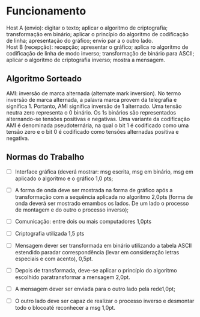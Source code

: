 # Funcionamento
Host A (envio): digitar o texto; aplicar o algoritmo de criptografia; transformação em binário;
aplicar o princípio do algoritmo de codificação de linha; apresentação do gráfico; envio par
a o outro lado. \
Host B (recepção): recepção; apresentar o gráfico; aplica ro algoritmo de codificação de linha de modo inverso; transformação de binário para ASCII; aplicar o algoritmo de criptografia inverso; mostra a mensagem.

## Algoritmo Sorteado
AMI: inversão de marca alternada (alternate mark inversion). No termo inversão de marca alternada, a palavra marca provem da telegrafia e significa 1. Portanto, AMI significa inversão de 1 alternado. Uma tensão neutra zero representa o 0 binário. Os 1s binários são representados alternando-se tensões positivas e negativas. Uma variante da codificação AMI é denominada pseudoternária, na qual o bit 1 é codificado como uma tensão zero e o bit 0 é codificado como tensões alternadas positiva e negativa.

## Normas do Trabalho
- [ ] Interface gráfica (deverá mostrar: msg escrita, msg em binário, msg em aplicado o algoritmo e o gráfico 1,0 pts;
- [ ] A forma de onda deve ser mostrada na forma de gráfico após a transformação com a sequência aplicada no algoritmo 2,0pts (forma de onda deverá ser mostrado emambos os lados. De um lado o processo de montagem e do outro o processo inverso);
- [ ] Comunicação: entre dois ou mais computadores 1,0pts
- [ ] Criptografia utilizada 1,5 pts
- [ ] Mensagem dever ser transformada em binário utilizando a tabela ASCII estendido paradar correspondência (levar em consideração letras especiais e com acento), 0,5pt.
- [ ] Depois de transformada, deve-se aplicar o princípio do algoritmo escolhido paratransformar a mensagem 2,0pt.
- [ ] A mensagem dever ser enviada para o outro lado pela rede1,0pt;
- [ ] O outro lado deve ser capaz de realizar o processo inverso e desmontar todo o blocoaté reconhecer a msg 1,0pt.

